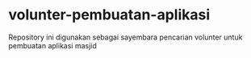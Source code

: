 # volunter-pembuatan-aplikasi
Repository ini digunakan sebagai sayembara pencarian volunter untuk pembuatan aplikasi masjid
